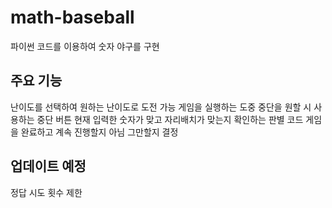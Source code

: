 # math-baseball

파이썬 코드를 이용하여 숫자 야구를 구현

## 주요 기능
난이도를 선택하여 원하는 난이도로 도전 가능
게임을 실행하는 도중 중단을 원할 시 사용하는 중단 버튼
현재 입력한 숫자가 맞고 자리배치가 맞는지 확인하는 판별 코드
게임을 완료하고 계속 진행할지 아님 그만할지 결정

## 업데이트 예정

정답 시도 횟수 제한
